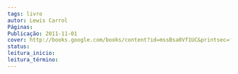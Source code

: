 ```yaml
---
tags: livro
autor: Lewis Carrol
Páginas: 
Publicação: 2011-11-01
cover: http://books.google.com/books/content?id=mssBsa0Vf1UC&printsec=frontcover&img=1&zoom=1&edge=curl&source=gbs_api
status:
leitura_inicio:
leitura_término:
---
```

